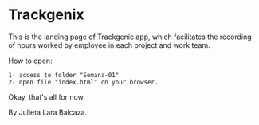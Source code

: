 # Trackgenix

This is the landing page of Trackgenic app, which facilitates the recording of hours worked by employee in each project and work team.

How to open:
```
1- access to folder "Semana-01"
2- open file "index.html" on your browser.
```
Okay, that's all for now.

By Julieta Lara Balcaza.
